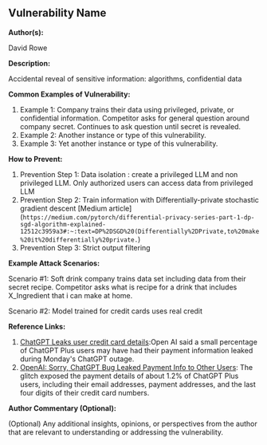 ## Vulnerability Name

**Author(s):**

David Rowe

**Description:**

Accidental reveal of sensitive information: algorithms, confidential data

**Common Examples of Vulnerability:**

1. Example 1: Company trains their data using privileged, private, or confidential information.  Competitor asks for general question around company secret.  Continues to ask question until secret is revealed.
2. Example 2: Another instance or type of this vulnerability.
3. Example 3: Yet another instance or type of this vulnerability.

**How to Prevent:**

1. Prevention Step 1: Data isolation : create a privileged LLM and non privileged LLM.  Only authorized users can access data from privileged LLM
2. Prevention Step 2: Train information with Differentially-private stochastic gradient descent [Medium article](`https://medium.com/pytorch/differential-privacy-series-part-1-dp-sgd-algorithm-explained-12512c3959a3#:~:text=DP%2DSGD%20(Differentially%2DPrivate,to%20make%20it%20differentially%20private.`)
3. Prevention Step 3: Strict output filtering

**Example Attack Scenarios:**

Scenario #1: Soft drink company trains data set including data from their secret recipe.  Competitor asks what is recipe for a drink that includes X_Ingredient that i can make at home.

Scenario #2: Model trained for credit cards uses real credit

**Reference Links:**

1. [ChatGPT Leaks user credit card details](https://cybernews.com/news/payment-info-leaked-openai-chatgpt-outage/):Open AI said a small percentage of ChatGPT Plus users may have had their payment information leaked during Monday's ChatGPT outage.
2. [OpenAI: Sorry, ChatGPT Bug Leaked Payment Info to Other Users](https://www.pcmag.com/news/openai-sorry-chatgpt-bug-leaked-payment-info-to-other-users): The glitch exposed the payment details of about 1.2% of ChatGPT Plus users, including their email addresses, payment addresses, and the last four digits of their credit card numbers.



**Author Commentary (Optional):**

(Optional) Any additional insights, opinions, or perspectives from the author that are relevant to understanding or addressing the vulnerability.
